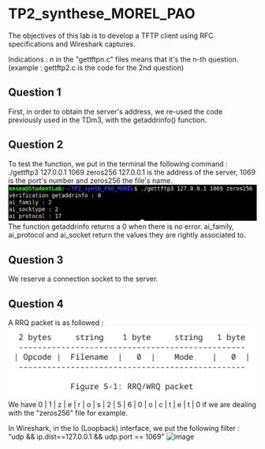 # TP2_synthese_MOREL_PAO

The objectives of this lab is to develop a TFTP client using RFC specifications and Wireshark captures.

Indications : n in the "gettftpn.c" files means that it's the n-th question.
(example : gettftp2.c is the code for the 2nd question)

## Question 1
First, in order to obtain the server's address, we re-used the code previously used in the TDm3, with the getaddrinfo() function.

## Question 2
To test the function, we put in the terminal the following command : ./gettftp3 127.0.0.1 1069 zeros256
127.0.0.1 is the address of the server, 1069 is the port's number and zeros256 the file's name.
![image](img/question3.jpg)
The function getaddrinfo returns a 0 when there is no error. ai_family, ai_protocol and ai_socket return the values they are rightly associated to.

## Question 3
We reserve a connection socket to the server.

## Question 4
A RRQ packet is as followed : 
![image](img/structureRRQ.jpg)
We have 0 | 1 | z | e | r | o | s | 2 | 5 | 6 | 0 | o | c | t | e | t | 0
if we are dealing with the "zeros256" file for example.

In Wireshark, in the lo (Loopback) interface, we put the following filter :
"udp && ip.dist==127.0.0.1 && udp.port == 1069"
![image](https://github.com/user-attachments/assets/095c43f9-27de-41f7-a101-f98fc0f049f4)

